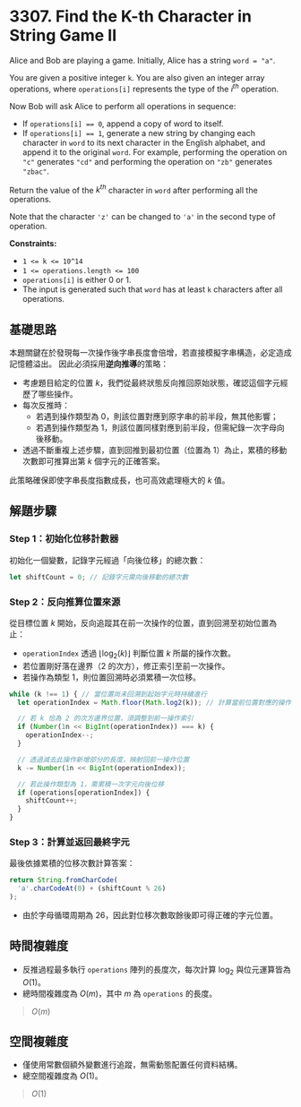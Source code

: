 # 3307. Find the K-th Character in String Game II

Alice and Bob are playing a game. 
Initially, Alice has a string `word = "a"`.

You are given a positive integer `k`. 
You are also given an integer array operations, where `operations[i]` represents the type of the $i^{th}$ operation.

Now Bob will ask Alice to perform all operations in sequence:

- If `operations[i] == 0`, append a copy of word to itself.
- If `operations[i] == 1`, generate a new string by changing each character in `word` to its next character in the English alphabet, and append it to the original `word`. 
  For example, performing the operation on `"c"` generates `"cd"` and performing the operation on `"zb"` generates `"zbac"`.

Return the value of the $k^{th}$ character in `word` after performing all the operations.

Note that the character `'z'` can be changed to `'a'` in the second type of operation.

**Constraints:**

- `1 <= k <= 10^14`
- `1 <= operations.length <= 100`
- `operations[i]` is either 0 or 1.
- The input is generated such that `word` has at least `k` characters after all operations.

## 基礎思路

本題關鍵在於發現每一次操作後字串長度會倍增，若直接模擬字串構造，必定造成記憶體溢出。
因此必須採用**逆向推導**的策略：

- 考慮題目給定的位置 $k$，我們從最終狀態反向推回原始狀態，確認這個字元經歷了哪些操作。
- 每次反推時：
  - 若遇到操作類型為 $0$，則該位置對應到原字串的前半段，無其他影響；
  - 若遇到操作類型為 $1$，則該位置同樣對應到前半段，但需紀錄一次字母向後移動。
- 透過不斷重複上述步驟，直到回推到最初位置（位置為 $1$）為止，累積的移動次數即可推算出第 $k$ 個字元的正確答案。

此策略確保即使字串長度指數成長，也可高效處理極大的 $k$ 值。

## 解題步驟

### Step 1：初始化位移計數器

初始化一個變數，記錄字元經過「向後位移」的總次數：

```typescript
let shiftCount = 0; // 記錄字元需向後移動的總次數
```

### Step 2：反向推算位置來源

從目標位置 $k$ 開始，反向追蹤其在前一次操作的位置，直到回溯至初始位置為止：

- `operationIndex` 透過 $\lfloor\log_2(k)\rfloor$ 判斷位置 $k$ 所屬的操作次數。
- 若位置剛好落在邊界（2 的次方），修正索引至前一次操作。
- 若操作為類型 $1$，則位置回溯時必須累積一次位移。

```typescript
while (k !== 1) { // 當位置尚未回溯到起始字元時持續進行
  let operationIndex = Math.floor(Math.log2(k)); // 計算當前位置對應的操作索引

  // 若 k 恰為 2 的次方邊界位置，須調整到前一操作索引
  if (Number(1n << BigInt(operationIndex)) === k) {
    operationIndex--;
  }

  // 透過減去此操作新增部分的長度，映射回前一操作位置
  k -= Number(1n << BigInt(operationIndex));

  // 若此操作類型為 1，需累積一次字元向後位移
  if (operations[operationIndex]) {
    shiftCount++;
  }
}
```

### Step 3：計算並返回最終字元

最後依據累積的位移次數計算答案：

```typescript
return String.fromCharCode(
  'a'.charCodeAt(0) + (shiftCount % 26)
);
```

* 由於字母循環周期為 26，因此對位移次數取餘後即可得正確的字元位置。

## 時間複雜度

- 反推過程最多執行 `operations` 陣列的長度次，每次計算 $\log_2$ 與位元運算皆為 $O(1)$。
- 總時間複雜度為 $O(m)$，其中 $m$ 為 `operations` 的長度。

> $O(m)$

## 空間複雜度

- 僅使用常數個額外變數進行追蹤，無需動態配置任何資料結構。
- 總空間複雜度為 $O(1)$。

> $O(1)$
